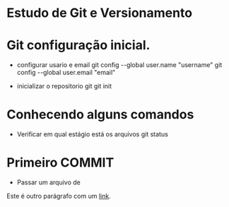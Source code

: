 # Estudo de Git e Versionamento

# Git configuração inicial.

- configurar usario e email
	git config --global user.name "username" 
	git config --global user.email "email"

- inicializar o repositorio git
    git init

# Conhecendo alguns comandos

- Verificar em qual estágio está os arquivos
	git status


# Primeiro COMMIT

- Passar um arquivo de 




Este é outro parágrafo com um [link](https://www.example.com).
